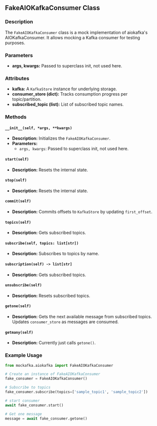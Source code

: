 ## FakeAIOKafkaConsumer Class

### Description
The `FakeAIOKafkaConsumer` class is a mock implementation of aiokafka's AIOKafkaConsumer. It allows mocking a Kafka consumer for testing purposes.

### Parameters
- **args, kwargs:** Passed to superclass init, not used here.

### Attributes
- **kafka:** A `KafkaStore` instance for underlying storage.
- **consumer_store (dict):** Tracks consumption progress per topic/partition.
- **subscribed_topic (list):** List of subscribed topic names.

### Methods

#### `__init__(self, *args, **kwargs)`
- **Description:** Initializes the `FakeAIOKafkaConsumer`.
- **Parameters:**
  - `args, kwargs`: Passed to superclass init, not used here.

#### `start(self)`
- **Description:** Resets the internal state.

#### `stop(self)`
- **Description:** Resets the internal state.

#### `commit(self)`
- **Description:** Commits offsets to `KafkaStore` by updating `first_offset`.

#### `topics(self)`
- **Description:** Gets subscribed topics.

#### `subscribe(self, topics: list[str])`
- **Description:** Subscribes to topics by name.

#### `subscription(self) -> list[str]`
- **Description:** Gets subscribed topics.

#### `unsubscribe(self)`
- **Description:** Resets subscribed topics.

#### `getone(self)`
- **Description:** Gets the next available message from subscribed topics. Updates `consumer_store` as messages are consumed.

#### `getmany(self)`
- **Description:** Currently just calls `getone()`.

### Example Usage

```python
from mockafka.aiokafka import FakeAIOKafkaConsumer

# Create an instance of FakeAIOKafkaConsumer
fake_consumer = FakeAIOKafkaConsumer()

# Subscribe to topics
fake_consumer.subscribe(topics=['sample_topic1', 'sample_topic2'])

# start consumer 
await fake_consumer.start()

# Get one message
message = await fake_consumer.getone()
```
